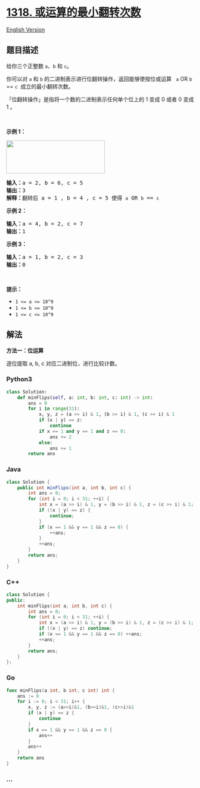 # [1318. 或运算的最小翻转次数](https://leetcode.cn/problems/minimum-flips-to-make-a-or-b-equal-to-c)

[English Version](/solution/1300-1399/1318.Minimum%20Flips%20to%20Make%20a%20OR%20b%20Equal%20to%20c/README_EN.md)

## 题目描述

<!-- 这里写题目描述 -->

<p>给你三个正整数&nbsp;<code>a</code>、<code>b</code> 和 <code>c</code>。</p>

<p>你可以对 <code>a</code> 和 <code>b</code>&nbsp;的二进制表示进行位翻转操作，返回能够使按位或运算&nbsp; &nbsp;<code>a</code> OR <code>b</code> == <code>c</code>&nbsp;&nbsp;成立的最小翻转次数。</p>

<p>「位翻转操作」是指将一个数的二进制表示任何单个位上的 1 变成 0 或者 0 变成 1 。</p>

<p>&nbsp;</p>

<p><strong>示例 1：</strong></p>

<p><img alt="" src="https://fastly.jsdelivr.net/gh/doocs/leetcode@main/solution/1300-1399/1318.Minimum%20Flips%20to%20Make%20a%20OR%20b%20Equal%20to%20c/images/sample_3_1676.png" style="height: 87px; width: 260px;"></p>

<pre><strong>输入：</strong>a = 2, b = 6, c = 5
<strong>输出：</strong>3
<strong>解释：</strong>翻转后 a = 1 , b = 4 , c = 5 使得 <code>a</code> OR <code>b</code> == <code>c</code></pre>

<p><strong>示例 2：</strong></p>

<pre><strong>输入：</strong>a = 4, b = 2, c = 7
<strong>输出：</strong>1
</pre>

<p><strong>示例 3：</strong></p>

<pre><strong>输入：</strong>a = 1, b = 2, c = 3
<strong>输出：</strong>0
</pre>

<p>&nbsp;</p>

<p><strong>提示：</strong></p>

<ul>
	<li><code>1 &lt;= a &lt;= 10^9</code></li>
	<li><code>1 &lt;= b&nbsp;&lt;= 10^9</code></li>
	<li><code>1 &lt;= c&nbsp;&lt;= 10^9</code></li>
</ul>

## 解法

<!-- 这里可写通用的实现逻辑 -->

**方法一：位运算**

逐位提取 a, b, c 对应二进制位，进行比较计数。

<!-- tabs:start -->

### **Python3**

<!-- 这里可写当前语言的特殊实现逻辑 -->

```python
class Solution:
    def minFlips(self, a: int, b: int, c: int) -> int:
        ans = 0
        for i in range(31):
            x, y, z = (a >> i) & 1, (b >> i) & 1, (c >> i) & 1
            if (x | y) == z:
                continue
            if x == 1 and y == 1 and z == 0:
                ans += 2
            else:
                ans += 1
        return ans
```

### **Java**

<!-- 这里可写当前语言的特殊实现逻辑 -->

```java
class Solution {
    public int minFlips(int a, int b, int c) {
        int ans = 0;
        for (int i = 0; i < 31; ++i) {
            int x = (a >> i) & 1, y = (b >> i) & 1, z = (c >> i) & 1;
            if ((x | y) == z) {
                continue;
            }
            if (x == 1 && y == 1 && z == 0) {
                ++ans;
            }
            ++ans;
        }
        return ans;
    }
}
```

### **C++**

```cpp
class Solution {
public:
    int minFlips(int a, int b, int c) {
        int ans = 0;
        for (int i = 0; i < 31; ++i) {
            int x = (a >> i) & 1, y = (b >> i) & 1, z = (c >> i) & 1;
            if ((x | y) == z) continue;
            if (x == 1 && y == 1 && z == 0) ++ans;
            ++ans;
        }
        return ans;
    }
};
```

### **Go**

```go
func minFlips(a int, b int, c int) int {
	ans := 0
	for i := 0; i < 31; i++ {
		x, y, z := (a>>i)&1, (b>>i)&1, (c>>i)&1
		if (x | y) == z {
			continue
		}
		if x == 1 && y == 1 && z == 0 {
			ans++
		}
		ans++
	}
	return ans
}
```

### **...**

```

```

<!-- tabs:end -->

